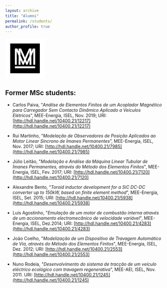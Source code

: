 ```yaml
---
layout: archive
title: "Alumni"
permalink: /students/
author_profile: true
---
```


![alt text][logo]

[logo]: /images/mstile-70x70.png "Logo Title Text 2"


## Former MSc students:

* Carlos Paiva, “_Análise de Elementos Finitos de um Acoplador Magnético para Carregador Sem Contacto Dinâmico Aplicado a Veículos Elétricos_”, MEE-Energia, ISEL, Nov. 2019;
URI: [http://hdl.handle.net/10400.21/12217](http://hdl.handle.net/10400.21/12217)

* Rui Martinho, “_Modelação de Observadores de Posição Aplicados ao Motor Linear Síncrono de Ímanes Permanentes_”, MEE-Energia, ISEL, Nov. 2017;
URI: [http://hdl.handle.net/10400.21/7985](http://hdl.handle.net/10400.21/7985)

* Júlio Leitão, "_Modelação e Análise da Máquina Linear Tubular de Ímanes Permanentes, através do Método dos Elementos Finitos_", MEE-Energia, ISEL, Fev. 2017;
URI: [http://hdl.handle.net/10400.21/7120](http://hdl.handle.net/10400.21/7120)

* Alexandre Bento, “_Toroid inductor development for a SiC DC-DC converter up to 150kW, based on finite element method_”, MEE-Energia, ISEL, Set. 2015;
URI: [http://hdl.handle.net/10400.21/5938](http://hdl.handle.net/10400.21/5938)

* Luís Agostinho, "_Emulação de um motor de combustão interna através de um accionamento electromecânico de velocidade variável_", MEE-Energia, ISEL, Dez.2014;
URI: [http://hdl.handle.net/10400.21/4283](http://hdl.handle.net/10400.21/4283)

* João Coelho, "_Modelização de um Dispositivo de Travagem Automático de Via, através do Método dos Elementos Finitos_", MEE-Energia, ISEL, Dez. 2012;
URI: [http://hdl.handle.net/10400.21/2553](http://hdl.handle.net/10400.21/2553)

* Nuno Rodeia, "_Desenvolvimento do sistema de tracção de um veículo eléctrico ecológico com travagem regenerativa_", MEE-AEI, ISEL, Nov. 2011.
URI: [http://hdl.handle.net/10400.21/1245](http://hdl.handle.net/10400.21/1245)
